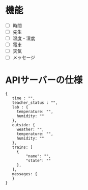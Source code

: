 # 機能

* [ ] 時間
* [ ] 先生
* [ ] 温度・湿度
* [ ] 電車
* [ ] 天気
* [ ] メッセージ

# APIサーバーの仕様

```
{
   time : "",
   teacher_status : "",
   lab : {
     temperature: "",
     humidity: ""
   },
   outside: {
     weather: "",
     temperature: "",
     humidity: ""
   },
   trains: [
     {
         "name": "",
         "state": ""
     },
   ],
   messages: {
   }
}
```
